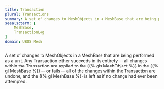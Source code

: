```yaml
---
title: Transaction
plural: Transactions
summary: A set of changes to MeshObjects in a MeshBase that are being performed as a unit
seealsoterm: [
    MeshBase,
    TransactionLog
]
domain: UBOS Mesh
---
```


A set of changes to MeshObjects in a MeshBase that are being performed as a unit.
Any Transaction either succeeds in its entirety -- all changes within the Transaction are applied
to the {{% gls MeshObject %}} in the {{% gl MeshBase %}} -- or fails
-- all of the changes within the Transaction are undone, and the {{% gl MeshBase %}}
is left as if no change had ever been attempted.
